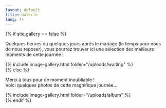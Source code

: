```yaml
---
layout: default
title: Galerie
lang: fr
---
```


<div class="row">
  {% if site.gallery == false %}
    <div class="col-12 text-left">
      <p>Quelques heures ou quelques jours après le mariage (le temps pour nous de nous reposer), vous pourrez trouver ici une sélection des meilleurs moments de cette journée !</p>
    </div>
    <div class="col-12 text-center">
      {% include image-gallery.html folder="/uploads/waiting" %}
    </div>
  {% else %}
    <div class="col-12 text-center">
      <p>Merci à tous pour ce moment inoubliable !<br/>Voici quelques photos de cette magnifique journée...</p>
      {% include image-gallery.html folder="/uploads/album" %}
    </div>
  {% endif %}
</div>
